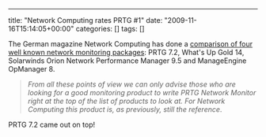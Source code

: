 ---
title: "Network Computing rates PRTG #1"
date: "2009-11-16T15:14:05+00:00"
categories: []
tags: []

The German magazine Network Computing has done a <a href="http://www.paessler.com/blog/2009/11/16/prtg-7/network-computing-has-tested-all-major-monitoring-tools-prtg-wins-the-comparison">comparison of four well known network monitoring packages</a>: PRTG 7.2, What's Up Gold 14, Solarwinds Orion Network Performance Manager 9.5 and ManageEngine OpManager 8.
<blockquote><em>From all these points of view we can only advise those who are looking for a good monitoring product to write PRTG Network Monitor right at the top of the list of products to look at. For Network Computing this product is, as previously, still the reference</em>.</blockquote>
PRTG 7.2 came out on top!
